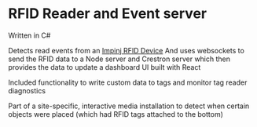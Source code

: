 ﻿# RFID Reader and Event server
Written in C#

Detects read events from an [Impinj RFID Device](https://www.impinj.com/products/readers)
And uses websockets to send the RFID data to a Node server and Crestron server
which then provides the data to update a dashboard UI built with React

Included functionality to write custom data to tags and monitor tag reader diagnostics

Part of a site-specific, interactive media installation to detect when certain objects were placed (which had RFID tags attached to the bottom)


